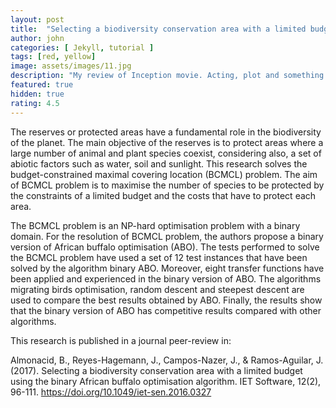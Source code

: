 ```yaml
---
layout: post
title:  "Selecting a biodiversity conservation area with a limited budget using the binary African buffalo optimisation algorithm"
author: john
categories: [ Jekyll, tutorial ]
tags: [red, yellow]
image: assets/images/11.jpg
description: "My review of Inception movie. Acting, plot and something else in this short description."
featured: true
hidden: true
rating: 4.5
---
```


The reserves or protected areas have a fundamental role in the biodiversity of the planet. The main objective of the reserves is to protect areas where a large number of animal and plant species coexist, considering also, a set of abiotic factors such as water, soil and sunlight. This research solves the budget-constrained maximal covering location (BCMCL) problem. The aim of BCMCL problem is to maximise the number of species to be protected by the constraints of a limited budget and the costs that have to protect each area.

The BCMCL problem is an NP-hard optimisation problem with a binary domain. For the resolution of BCMCL problem, the authors propose a binary version of African buffalo optimisation (ABO). The tests performed to solve the BCMCL problem have used a set of 12 test instances that have been solved by the algorithm binary ABO. Moreover, eight transfer functions have been applied and experienced in the binary version of ABO. The algorithms migrating birds optimisation, random descent and steepest descent are used to compare the best results obtained by ABO. Finally, the results show that the binary version of ABO has competitive results compared with other algorithms.

This research is published in a journal peer-review in:

Almonacid, B., Reyes-Hagemann, J., Campos-Nazer, J., & Ramos-Aguilar, J. (2017). Selecting a biodiversity conservation area with a limited budget using the binary African buffalo optimisation algorithm. IET Software, 12(2), 96-111. https://doi.org/10.1049/iet-sen.2016.0327